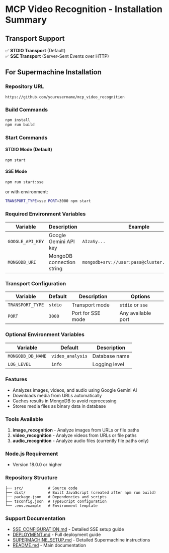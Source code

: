# MCP Video Recognition - Installation Summary

## Transport Support
✅ **STDIO Transport** (Default)  
✅ **SSE Transport** (Server-Sent Events over HTTP)

## For Supermachine Installation

### Repository URL
```
https://github.com/yourusername/mcp_video_recognition
```

### Build Commands
```bash
npm install
npm run build
```

### Start Commands

#### STDIO Mode (Default)
```bash
npm start
```

#### SSE Mode
```bash
npm run start:sse
```
or with environment:
```bash
TRANSPORT_TYPE=sse PORT=3000 npm start
```

### Required Environment Variables

| Variable | Description | Example |
|----------|-------------|---------|
| `GOOGLE_API_KEY` | Google Gemini API key | `AIzaSy...` |
| `MONGODB_URI` | MongoDB connection string | `mongodb+srv://user:pass@cluster.mongodb.net/` |

### Transport Configuration

| Variable | Default | Description | Options |
|----------|---------|-------------|---------|
| `TRANSPORT_TYPE` | `stdio` | Transport mode | `stdio` or `sse` |
| `PORT` | `3000` | Port for SSE mode | Any available port |

### Optional Environment Variables

| Variable | Default | Description |
|----------|---------|-------------|
| `MONGODB_DB_NAME` | `video_analysis` | Database name |
| `LOG_LEVEL` | `info` | Logging level |

### Features

- Analyzes images, videos, and audio using Google Gemini AI
- Downloads media from URLs automatically
- Caches results in MongoDB to avoid reprocessing
- Stores media files as binary data in database

### Tools Available

1. **image_recognition** - Analyze images from URLs or file paths
2. **video_recognition** - Analyze videos from URLs or file paths  
3. **audio_recognition** - Analyze audio files (currently file paths only)

### Node.js Requirement
- Version 18.0.0 or higher

### Repository Structure
```
├── src/           # Source code
├── dist/          # Built JavaScript (created after npm run build)
├── package.json   # Dependencies and scripts
├── tsconfig.json  # TypeScript configuration
└── .env.example   # Environment template
```

### Support Documentation
- [SSE_CONFIGURATION.md](./SSE_CONFIGURATION.md) - Detailed SSE setup guide
- [DEPLOYMENT.md](./DEPLOYMENT.md) - Full deployment guide
- [SUPERMACHINE_SETUP.md](./SUPERMACHINE_SETUP.md) - Detailed Supermachine instructions
- [README.md](./README.md) - Main documentation